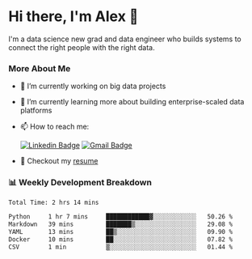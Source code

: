 # Hi there, I'm Alex  👋

I'm a data science new grad and data engineer who builds systems to connect the right people with the right data. 

### More About Me

- 🔭 I’m currently working on big data projects
- 🌱 I’m currently learning more about building enterprise-scaled data platforms
- 📫 How to reach me:

  [![Linkedin Badge](https://img.shields.io/badge/LinkedIn-0077B5?style=for-the-badge&logo=linkedin&logoColor=white)](https://www.linkedin.com/in/alex-chen-112523chen/) [![Gmail Badge](https://img.shields.io/badge/Gmail-D14836?style=for-the-badge&logo=gmail&logoColor=white)](mailto:itsalexchen@gmail.com)
- 📝 Checkout my [resume](https://itsalexchen.vercel.app/AlexChenResume.pdf)



### 📊 Weekly Development Breakdown
<!--START_SECTION:waka-->

```txt
Total Time: 2 hrs 14 mins

Python     1 hr 7 mins     ████████████▓░░░░░░░░░░░░   50.26 %
Markdown   39 mins         ███████▒░░░░░░░░░░░░░░░░░   29.08 %
YAML       13 mins         ██▒░░░░░░░░░░░░░░░░░░░░░░   09.90 %
Docker     10 mins         ██░░░░░░░░░░░░░░░░░░░░░░░   07.82 %
CSV        1 min           ▒░░░░░░░░░░░░░░░░░░░░░░░░   01.44 %
```

<!--END_SECTION:waka-->
